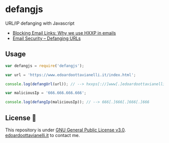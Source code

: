 # defangjs
URL/IP defanging with Javascript

- [Blocking Email Links: Why we use HXXP in emails](https://privacymatters.ubc.ca/blocking-email-links-why-we-use-hxxp-emails)
- [Email Security – Defanging URLs](https://www.ibm.com/docs/en/sqsp/32.0?topic=SSBRUQ_32.0.0/com.ibm.resilient.doc/install/resilient_install_defangURLs.htm)

Usage
-------

```Javascript
var defangjs = require('defangjs');

var url = 'https://www.edoardoottavianelli.it/index.html';

console.log(defangUrl(url)); // --> hxxps[://]www[.]edoardoottavianelli[.]it/index.html

var maliciousIp = '666.666.666.666';

console.log(defangIp(maliciousIp)); // --> 666[.]666[.]666[.]666
```


License 📝
-------

This repository is under [GNU General Public License v3.0](https://github.com/edoardottt/defangjs/blob/main/LICENSE).  
[edoardoottavianelli.it](https://www.edoardoottavianelli.it) to contact me.
